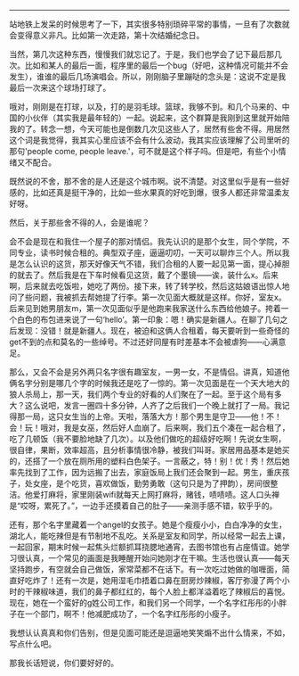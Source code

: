 
---

站地铁上发呆的时候思考了一下，其实很多特别琐碎平常的事情，一旦有了次数就会变得意义非凡。比如第一次走路，第十次结婚纪念日。

当然，第几次这种东西，慢慢我们就忘记了。于是，我们也学会了记下最后那几次。比如和某人的最后一面，程序里的最后一个bug（好吧，这种情况可能并不会发生），谁谁的最后几场演唱会。所以，刚刚脑子里蹦哒的念头是：这说不定是我最后一次来这个球场打球了。

哦对，刚刚是在打球，以及，打的是羽毛球。篮球，我够不到。和几个马来的、中国的小伙伴（其实我是最年轻的）一起。说起来，这个群算是我刚到这里就开始陪我的了。转念一想，今天可能也是倒数几次见这些人了，居然有些舍不得。用居然这个词是我觉得，我其实心里应该不会有什么波动，我其实应该理解了公司里听的那句'people come, people leave.'，可不就是这个样子吗。但是吧，有些个小情绪又不配合。

既然说的不舍，那不舍的是人还是这个城市啊。说不清楚。对这里似乎是有一些好感的，比如还真是挺干净的，比如一些水果真的好吃到爆，很多人都还非常温柔友好呀。

然后，关于那些舍不得的人，会是谁呢？

会不会是现在和我住一个屋子的那对情侣。我先认识的是那个女生，同个学院，不同专业，读书时候合租的。典型双子座，逼逼叨叨，一天可以聊炸三个人。所以我是怎么认识的这货，那天好像天气不错，我们合租的人要一起见第一面，提心掉胆的就去了。然后我是在下车时候看见这货，戴了个墨镜——诶，装什么x。后来啊，后来就去吃饭啦，她吃了两份。接下来，转了转学校，然后这姑娘语出惊人地问了些问题，我被抓去帮她提了行李。第一次见面大概就是这样。你好，室友x。后来见到她男朋友m，第一次见面似乎是他跑来我家送什么东西给他娘子。挎着一个白色的布包进来说了一句‘hello’。第一印象：嗯！确实是新疆人。在聊了几句之后发现：没错！就是新疆人。现在，被迫和这俩人合租着，每天要听到一些奇怪的get不到的点和莫名的一些绰号。不过还好同屋有时差基本不会被虐狗——心满意足。

那么，又会不会是另外两只名字很有趣室友，一男一女，不是情侣。讲真，知道他俩名字分别是哪几个字的时候我还是吃了一惊的。第一次见面是在一个天大地大的狼人杀局上，那一天，我们两个专业的好看的人们聚在了一起。至于这个局有多大？这么说吧，发言一圈四十多分钟，人齐了之后我们一个晚上就打了一局。我记得那一局，这只女生当的上帝。天啦，落落大方！那个男生是守卫——他！不！会！玩！哦对，我是女巫，然后好人血崩了。后来啊，我们五个凑在一起合租了，吃了几顿饭（我不要脸地缺了几次）。以及他们做吃的超级好吃啊！先说女生啊，很自律，果断，效率超高，且分析事情很冷静，被我们叫哥。家居用品基本是她买的，还搭了一个放在厕所用的塑料白色架子。一言蔽之，特！别！优！秀！然后她率先找到了工作，因为远搬了出去，家庭饭局上我们还会聚到一起。男生，重庆孩子，处女座，是个吃货，喜欢做饭，勤劳勇敢（这句只是为了押韵），房间很整洁。他爱打麻将，家里刚装wifi就每天上网打麻将，赌钱，啧啧啧。这人口头禅是“哎呀，累死了。”，一边手还摸着自己的肚子——亲测手感不错，软乎乎的。

还有，那个名字里藏着一个angel的女孩子。她是个瘦瘦小小，白白净净的女生，湖北人，能吃辣但是有节制地不乱吃。关系是室友和同学，所以经常一起去上课，一起回家，期末时候一起焦头烂额抓耳挠腮地通宵，去图书馆也有占座情谊。她学习很认真，一个常见的画面是我睡醒开始问她刚才在干嘛。生活也很认真——每天坚持跑步，有空就会自己做饭，家常菜都不在话下。有一次吃过她做的咖喱面，简直好吃炸了！还有一次是，她用湿毛巾捂着口鼻在厨房炒辣椒，客厅弥漫了两个小时的干辣椒味道，我们的鼻子都红红的，每个人脸上都洋溢着吃了辣椒后的喜悦。现在，她在一个蛮好的g姓公司工作，和我们另一个同学，一个名字红彤彤的小胖子在一个部门，啊不！他减肥成功了，一个名字红彤彤的小瘦子。

我想认认真真和你们告别，但是见面可能还是逗逼地笑笑煽不出什么情来，不如，写点什么吧。

那我长话短说，你们要好好的。